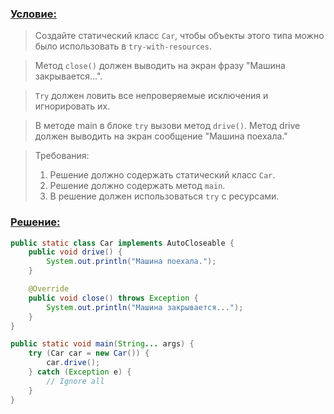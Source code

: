 ### [Условие:]()
>Создайте статический класс `Car`, чтобы объекты этого типа можно было использовать 
в `try-with-resources`.

>Метод `close()` должен выводить на экран фразу "Машина закрывается...".

>`Try` должен ловить все непроверяемые исключения и игнорировать их.

>В методе main в блоке `try` вызови метод `drive()`. Метод drive должен выводить на экран 
сообщение "Машина поехала."

>Требования:
>
>1. Решение должно содержать статический класс `Car`.
>2. Решение должно содержать метод `main`.
>3. В решение должен использоваться `try` с ресурсами.

### [Решение:]()
```java
public static class Car implements AutoCloseable {
    public void drive() {
        System.out.println("Машина поехала.");
    }

    @Override
    public void close() throws Exception {
        System.out.println("Машина закрывается...");
    }
}

public static void main(String... args) {
    try (Car car = new Car()) {
        car.drive();
    } catch (Exception e) {
        // Ignore all
    }
}
```
